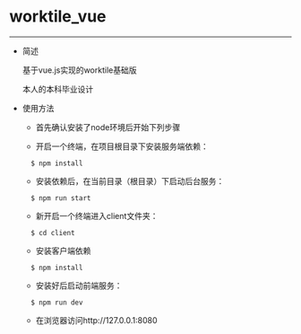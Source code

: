 # worktile_vue
----
- 简述

  基于vue.js实现的worktile基础版

  本人的本科毕业设计

- 使用方法
  - 首先确认安装了node环境后开始下列步骤

  - 开启一个终端，在项目根目录下安装服务端依赖：
  ```shell
    $ npm install
  ```
  - 安装依赖后，在当前目录（根目录）下启动后台服务：
  ```shell
    $ npm run start
  ```
  - 新开启一个终端进入client文件夹：
  ```shell
    $ cd client
  ```
  - 安装客户端依赖
  ```shell
    $ npm install
  ```
  - 安装好后启动前端服务：
  ```shell
    $ npm run dev
  ```
  - 在浏览器访问http://127.0.0.1:8080
